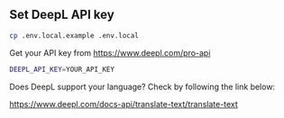 ## Set DeepL API key

```bash
cp .env.local.example .env.local
```

Get your API key from https://www.deepl.com/pro-api


```bash
DEEPL_API_KEY=YOUR_API_KEY
```

Does DeepL support your language? Check by following the link below:

https://www.deepl.com/docs-api/translate-text/translate-text